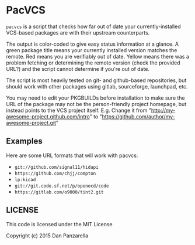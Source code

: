 PacVCS
======

`pacvcs` is a script that checks how far out of date your currently-installed VCS-based packages are with their upstream counterparts. 

The output is color-coded to give easy status information at a glance. A green package title means your currently installed version matches the remote. Red means you are verifiably out of date. Yellow means there was a problem fetching or determining the remote version (check the provided URL?) and the script cannot determine if you're out of date.

The script is most heavily tested on git- and github-based repositories, but should work with other packages using gitlab, sourceforge, launchpad, etc.

You may need to edit your PKGBUILDs before installation to make sure the URL of the package may not be the person-friendly project homepage, but instead points to the VCS project itself. E.g. Change it from "http://my-awesome-project.github.com/intro" to "https://github.com/author/my-awesome-project.git"


Examples
--------

Here are some URL formats that will work with pacvcs:

- `git://github.com/signal11/hidapi`
- `https://github.com/chjj/compton`
- `lp:kicad`
- `git://git.code.sf.net/p/openocd/code`
- `https://gitlab.com/o9000/tint2.git`


LICENSE
-------

This code is licensed under the MIT License

Copyright (c) 2015 Dan Panzarella
